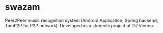 swazam
======

Peer2Peer music recognition system (Android Application, Spring backend, TomP2P for P2P network). Developed as a students project at TU Vienna.
